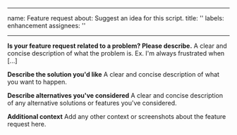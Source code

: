 <!--
SPDX-FileCopyrightText: 2023 Firebot Gambling Script Contributors

SPDX-License-Identifier: EUPL-1.2
-->

---
name: Feature request
about: Suggest an idea for this script.
title: ''
labels: enhancement
assignees: ''

---

**Is your feature request related to a problem? Please describe.**
A clear and concise description of what the problem is. Ex. I'm always frustrated when [...]

**Describe the solution you'd like**
A clear and concise description of what you want to happen.

**Describe alternatives you've considered**
A clear and concise description of any alternative solutions or features you've considered.

**Additional context**
Add any other context or screenshots about the feature request here.
